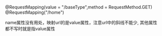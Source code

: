 

@RequestMapping(value = "/baseType",method = RequestMethod.GET)  
@RequestMapping("/home")  

name属性没有用处，映射url的是value属性，注意url中的斜线不能少, 其他属性都不写时就是指value属性
